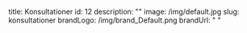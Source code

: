 title: Konsultationer
id: 12
description: ""
image: /img/default.jpg
slug: konsultationer
brandLogo: /img/brand_Default.png
brandUrl: " "
